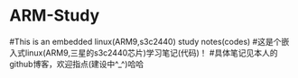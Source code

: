 # ARM-Study
#This is an embedded linux(ARM9,s3c2440) study notes(codes)
#这是个嵌入式linux(ARM9,三星的s3c2440芯片)学习笔记(代码)！
#具体笔记见本人的github博客，欢迎指点(建设中^_^)哈哈
